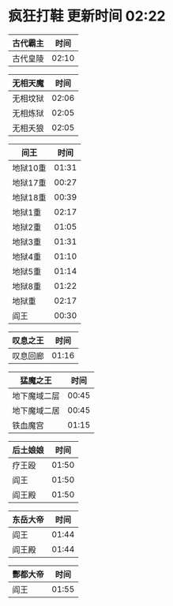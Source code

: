 # 疯狂打鞋 更新时间 02:22

| 古代霸主   | 时间    |
|--------|-------|
| 古代皇陵 | 02:10 |

| 无相天魔   | 时间    |
|--------|-------|
| 无相坟狱 | 02:06 |
| 无相炼狱 | 02:05 |
| 无相夭狼 | 02:05 |

| 间王   | 时间    |
|--------|-------|
| 地狱10重 | 01:31 |
| 地狱17重 | 00:27 |
| 地狱18重 | 00:39 |
| 地狱1重 | 02:17 |
| 地狱2重 | 01:05 |
| 地狱3重 | 01:31 |
| 地狱4重 | 01:10 |
| 地狱5重 | 01:14 |
| 地狱8重 | 01:22 |
| 地狱重 | 02:17 |
| 阎王 | 00:30 |

| 叹息之王   | 时间    |
|--------|-------|
| 叹息回廊 | 01:16 |

| 猛魔之王   | 时间    |
|--------|-------|
| 地下魔域二层 | 00:45 |
| 地下魔域二居 | 00:45 |
| 铁血魔宫 | 01:15 |

| 后土娘娘   | 时间    |
|--------|-------|
| 疗王殴 | 01:50 |
| 阎王 | 01:50 |
| 阎王殿 | 01:50 |

| 东岳大帝   | 时间    |
|--------|-------|
| 阎王 | 01:44 |
| 阎王殿 | 01:44 |

| 酆都大帝   | 时间    |
|--------|-------|
| 阎王 | 01:55 |